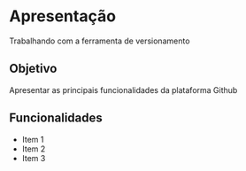 # Apresentação
Trabalhando com a ferramenta de versionamento

## Objetivo

Apresentar as principais funcionalidades da plataforma Github

## Funcionalidades

* Item 1
* Item 2
* Item 3
